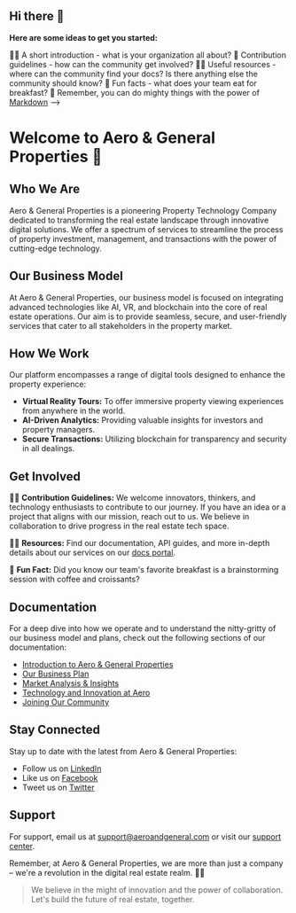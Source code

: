 ## Hi there 👋


**Here are some ideas to get you started:**

🙋‍♀️ A short introduction - what is your organization all about?
🌈 Contribution guidelines - how can the community get involved?
👩‍💻 Useful resources - where can the community find your docs? Is there anything else the community should know?
🍿 Fun facts - what does your team eat for breakfast?
🧙 Remember, you can do mighty things with the power of [Markdown](https://docs.github.com/github/writing-on-github/getting-started-with-writing-and-formatting-on-github/basic-writing-and-formatting-syntax)
-->
# Welcome to Aero & General Properties 👋

## Who We Are
Aero & General Properties is a pioneering Property Technology Company dedicated to transforming the real estate landscape through innovative digital solutions. We offer a spectrum of services to streamline the process of property investment, management, and transactions with the power of cutting-edge technology.

## Our Business Model
At Aero & General Properties, our business model is focused on integrating advanced technologies like AI, VR, and blockchain into the core of real estate operations. Our aim is to provide seamless, secure, and user-friendly services that cater to all stakeholders in the property market.

## How We Work
Our platform encompasses a range of digital tools designed to enhance the property experience:
- **Virtual Reality Tours:** To offer immersive property viewing experiences from anywhere in the world.
- **AI-Driven Analytics:** Providing valuable insights for investors and property managers.
- **Secure Transactions:** Utilizing blockchain for transparency and security in all dealings.

## Get Involved
🙋‍♀️ **Contribution Guidelines:** 
We welcome innovators, thinkers, and technology enthusiasts to contribute to our journey. If you have an idea or a project that aligns with our mission, reach out to us. We believe in collaboration to drive progress in the real estate tech space.

👩‍💻 **Resources:**
Find our documentation, API guides, and more in-depth details about our services on our [docs portal](#).

🍿 **Fun Fact:**
Did you know our team's favorite breakfast is a brainstorming session with coffee and croissants?

## Documentation
For a deep dive into how we operate and to understand the nitty-gritty of our business model and plans, check out the following sections of our documentation:
- [Introduction to Aero & General Properties](#)
- [Our Business Plan](#)
- [Market Analysis & Insights](#)
- [Technology and Innovation at Aero](#)
- [Joining Our Community](#)

## Stay Connected
Stay up to date with the latest from Aero & General Properties:
- Follow us on [LinkedIn](#)
- Like us on [Facebook](#)
- Tweet us on [Twitter](#)

## Support
For support, email us at [support@aeroandgeneral.com](mailto:support@aeroandgeneral.com) or visit our [support center](#).

Remember, at Aero & General Properties, we are more than just a company – we're a revolution in the digital real estate realm. 🧙‍♂️



> We believe in the might of innovation and the power of collaboration. Let's build the future of real estate, together.
